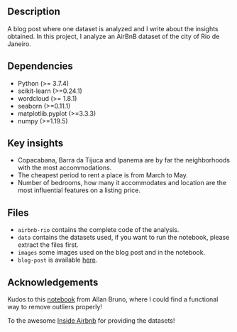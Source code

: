 ## Description

A blog post where one dataset is analyzed and I write about the insights obtained. In this project, I analyze an AirBnB dataset of the city of Rio de Janeiro.

## Dependencies

- Python (>= 3.7.4)
- scikit-learn (>=0.24.1)
- wordcloud (>= 1.8.1)
- seaborn (>=0.11.1)
- matplotlib.pyplot (>=3.3.3)
- numpy (>=1.19.5)

## Key insights

- Copacabana, Barra da Tijuca and Ipanema are by far the neighborhoods with the most accommodations.
- The cheapest period to rent a place is from March to May.
- Number of bedrooms, how many it accommodates and location are the most influential features on a listing price.

## Files

- `airbnb-rio` contains the complete code of the analysis.
- `data` contains the datasets used, if you want to run the notebook, please extract the files first.
- `images` some images used on the blog post and in the notebook.
- `blog-post` is available [here](https://aian.me/2021/03/17/ds.html).

## Acknowledgements

Kudos to this [notebook](https://www.kaggle.com/allanbruno/helping-regular-people-price-listings-on-airbnb) from Allan Bruno, where I could find a functional way to remove outliers properly! 

To the awesome [Inside Airbnb](http://insideairbnb.com/) for providing the datasets!
 
